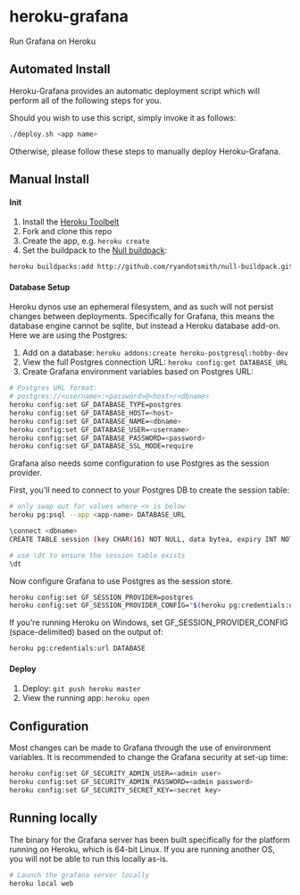 # heroku-grafana

Run Grafana on Heroku

## Automated Install

Heroku-Grafana provides an automatic deployment script which will perform all of the following steps for you.

Should you wish to use this script, simply invoke it as follows:

```sh
./deploy.sh <app name>
```

Otherwise, please follow these steps to manually deploy Heroku-Grafana.


## Manual Install

#### Init

1. Install the [Heroku Toolbelt](https://toolbelt.heroku.com/)
2. Fork and clone this repo
3. Create the app, e.g. `heroku create`
4. Set the buildpack to the [Null buildpack](https://github.com/ryandotsmith/null-buildpack):

```sh
heroku buildpacks:add http://github.com/ryandotsmith/null-buildpack.git
```

#### Database Setup

Heroku dynos use an ephemeral filesystem, and as such will not persist changes between deployments. Specifically for Grafana, this means the database engine cannot be sqlite, but instead a Heroku database add-on. Here we are using the Postgres:

1. Add on a database: `heroku addons:create heroku-postgresql:hobby-dev`
2. View the full Postgres connection URL: `heroku config:get DATABASE_URL`
3. Create Grafana environment variables based on Postgres URL:

```sh
# Postgres URL format:
# postgres://<username>:<password>@<host>/<dbname>
heroku config:set GF_DATABASE_TYPE=postgres
heroku config:set GF_DATABASE_HOST=<host>
heroku config:set GF_DATABASE_NAME=<dbname>
heroku config:set GF_DATABASE_USER=<username>
heroku config:set GF_DATABASE_PASSWORD=<password>
heroku config:set GF_DATABASE_SSL_MODE=require
```

Grafana also needs some configuration to use Postgres as the session provider.

First, you'll need to connect to your Postgres DB to create the session table:

```sh
# only swap out for values where <> is below
heroku pg:psql --app <app-name> DATABASE_URL

\connect <dbname>
CREATE TABLE session (key CHAR(16) NOT NULL, data bytea, expiry INT NOT NULL, PRIMARY KEY (key));

# use \dt to ensure the session table exists
\dt
```

Now configure Grafana to use Postgres as the session store.  

```sh
heroku config:set GF_SESSION_PROVIDER=postgres
heroku config:set GF_SESSION_PROVIDER_CONFIG="$(heroku pg:credentials:url DATABASE | grep dbname | sed -e 's/^[[:space:]]*//' -e 's/[[:space:]]*$//')"
```

If you're running Heroku on Windows, set GF_SESSION_PROVIDER_CONFIG (space-delimited) based on the output of: 

```sh
heroku pg:credentials:url DATABASE
```

#### Deploy

1. Deploy: `git push heroku master`
2. View the running app: `heroku open`

## Configuration

Most changes can be made to Grafana through the use of environment variables. It is recommended to change the Grafana security at set-up time:

```sh
heroku config:set GF_SECURITY_ADMIN_USER=<admin user>
heroku config:set GF_SECURITY_ADMIN_PASSWORD=<admin password>
heroku config:set GF_SECURITY_SECRET_KEY=<secret key>
```

## Running locally

The binary for the Grafana server has been built specifically for the platform running on Heroku, which is 64-bit Linux. If you are running another OS, you will not be able to run this locally as-is.

```sh
# Launch the grafana server locally
heroku local web
```
